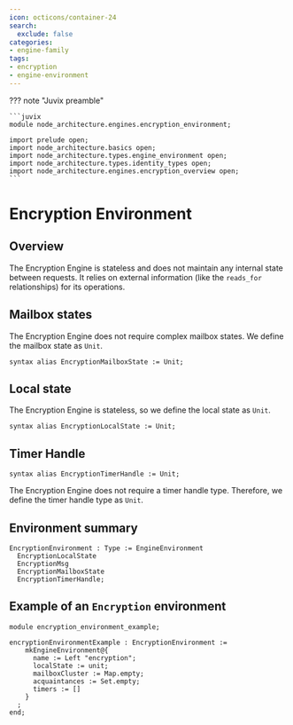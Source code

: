 ```yaml
---
icon: octicons/container-24
search:
  exclude: false
categories:
- engine-family
tags:
- encryption
- engine-environment
---
```


??? note "Juvix preamble"

    ```juvix
    module node_architecture.engines.encryption_environment;

    import prelude open;
    import node_architecture.basics open;
    import node_architecture.types.engine_environment open;
    import node_architecture.types.identity_types open;
    import node_architecture.engines.encryption_overview open;
    ```

# Encryption Environment

## Overview

The Encryption Engine is stateless and does not maintain any internal state between requests. It relies on external information (like the `reads_for` relationships) for its operations.

## Mailbox states

The Encryption Engine does not require complex mailbox states. We define the mailbox state as `Unit`.

```juvix
syntax alias EncryptionMailboxState := Unit;
```

## Local state

The Encryption Engine is stateless, so we define the local state as `Unit`.

```juvix
syntax alias EncryptionLocalState := Unit;
```

## Timer Handle

```juvix
syntax alias EncryptionTimerHandle := Unit;
```

The Encryption Engine does not require a timer handle type. Therefore, we define the timer handle type as `Unit`.

## Environment summary

```juvix
EncryptionEnvironment : Type := EngineEnvironment 
  EncryptionLocalState 
  EncryptionMsg 
  EncryptionMailboxState 
  EncryptionTimerHandle;
```

## Example of an `Encryption` environment

```juvix extract-module-statements
module encryption_environment_example;

encryptionEnvironmentExample : EncryptionEnvironment :=
    mkEngineEnvironment@{
      name := Left "encryption";
      localState := unit;
      mailboxCluster := Map.empty;
      acquaintances := Set.empty;
      timers := []
    }
  ;
end;
```
